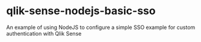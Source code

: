 # qlik-sense-nodejs-basic-sso
An example of using NodeJS to configure a simple SSO example for custom authentication with Qlik Sense
